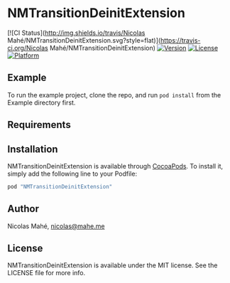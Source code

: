 # NMTransitionDeinitExtension

[![CI Status](http://img.shields.io/travis/Nicolas Mahé/NMTransitionDeinitExtension.svg?style=flat)](https://travis-ci.org/Nicolas Mahé/NMTransitionDeinitExtension)
[![Version](https://img.shields.io/cocoapods/v/NMTransitionDeinitExtension.svg?style=flat)](http://cocoapods.org/pods/NMTransitionDeinitExtension)
[![License](https://img.shields.io/cocoapods/l/NMTransitionDeinitExtension.svg?style=flat)](http://cocoapods.org/pods/NMTransitionDeinitExtension)
[![Platform](https://img.shields.io/cocoapods/p/NMTransitionDeinitExtension.svg?style=flat)](http://cocoapods.org/pods/NMTransitionDeinitExtension)

## Example

To run the example project, clone the repo, and run `pod install` from the Example directory first.

## Requirements

## Installation

NMTransitionDeinitExtension is available through [CocoaPods](http://cocoapods.org). To install
it, simply add the following line to your Podfile:

```ruby
pod "NMTransitionDeinitExtension"
```

## Author

Nicolas Mahé, nicolas@mahe.me

## License

NMTransitionDeinitExtension is available under the MIT license. See the LICENSE file for more info.
